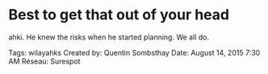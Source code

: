 # Best to get that out of your head
ahki. He knew the risks when he started planning. We all do.

Tags: wilayahks
Created by: Quentin Sombsthay
Date: August 14, 2015 7:30 AM
Réseau: Surespot